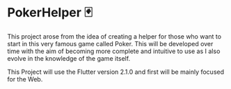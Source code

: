 # PokerHelper :black_joker:
This project arose from the idea of creating a helper for those who want to start in this very famous game called Poker.
This will be developed over time with the aim of becoming more complete and intuitive to use as I also evolve in the knowledge of the game itself.

This Project will use the Flutter version 2.1.0 and first will be mainly focused for the Web.

